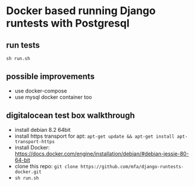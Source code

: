 # Docker based running Django runtests with Postgresql

## run tests

```
sh run.sh
```

## possible improvements

- use docker-compose
- use mysql docker container too


## digitalocean test box walkthrough

- install debian 8.2 64bit
- install https transport for apt: ``apt-get update && apt-get install apt-transport-https``
- install Docker: https://docs.docker.com/engine/installation/debian/#debian-jessie-80-64-bit
- clone this repo: ``git clone https://github.com/mfa/django-runtests-docker.git``
- ``sh run.sh``
